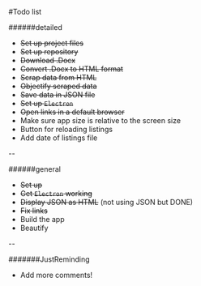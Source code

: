 #Todo list


######detailed
- ~~Set up project files~~
- ~~Set up repository~~
- ~~Download .Docx~~
- ~~Convert .Docx to HTML format~~
- ~~Scrap data from HTML~~ 
- ~~Objectify scraped data~~
- ~~Save data in JSON file~~
- ~~Set up `Electron`~~
- ~~Open links in a default browser~~
- Make sure app size is relative to the screen size
- Button for reloading listings
- Add date of listings file

-- 



######general
- ~~Set up~~
- ~~Get `Electron` working~~
- ~~Display JSON as HTML~~ (not using JSON but DONE)
- ~~Fix links~~
- Build the app
- Beautify

--

#######JustReminding
- Add more comments!



